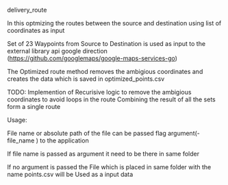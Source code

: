  delivery_route


In this optmizing the routes between the source and destination using list of 
coordinates as input 

Set of  23 Waypoints from Source to Destination is  used as  input to the   external library api google direction (https://github.com/googlemaps/google-maps-services-go) 


The Optimized route method removes the ambigious coordinates and creates the 
 data which is saved in optimized_points.csv 

TODO: Implemention of Recurisive logic  to remove the  ambigious coordinates to avoid loops in the route
Combining the result of  all the sets  form a single route 
 


Usage:

File name or  absolute path of the file can be passed flag argument(-file_name  ) to the application

If file name is passed as argument it need to be there in same folder

If no argument is passed the File which is placed in same folder with the name 
points.csv will be Used as a input data 